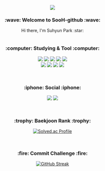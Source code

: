 <div align="center"><img src="https://capsule-render.vercel.app/api?type=waving&color=auto&height=200&section=header&text=SooH&fontSize=80"/></div>
<h3 align="center">:wave: Welcome to SooH-github :wave:</h3>
<div align="center">Hi there, I'm Suhyun Park :star:</div>
<br>

<h3 align="center">:computer: Studying & Tool :computer:</h3>
<p align="center">
  <img src="https://img.shields.io/badge/Python-3766AB.svg?style=flat-square&logo=Python&logoColor=white"/>
  <img src="https://img.shields.io/badge/HTML-E34F26.svg?style=flat-square&logo=html5&logoColor=white"/>
  <img src="https://img.shields.io/badge/CSS-1572B6.svg?style=flat-square&logo=css3&logoColor=white"/>
  <img src="https://img.shields.io/badge/JavaScript-F7DF1E.svg?style=flat-square&logo=javascript&logoColor=white"/>
  <img src="https://img.shields.io/badge/React-61DAFB.svg?style=flat-square&logo=react&logoColor=white"/>
<br>
  <img src="https://img.shields.io/badge/Visual Studio Code-0078d7.svg?style=flat-square&logo=visualstudiocode&logoColor=white"/>
  <img src="https://img.shields.io/badge/PyCharm-000000.svg?style=flat-square&logo=pycharm&logoColor=white"/>
  <img src="https://img.shields.io/badge/GitHub-181717.svg?style=flat-square&logo=GitHub&logoColor=white"/>
  <img src="https://img.shields.io/badge/Gitlab-FC6D26.svg?style=flat-square&logo=gitlab&logoColor=white"/>
</p>
<br>

<h3 align="center">:iphone: Social :iphone:</h3>
<p align="center">
   <a href="mailto:andnan2244@kyonggi.ac.kr"><img src="https://img.shields.io/badge/Gmail-EA4335.svg?style=flat-square&logo=Gmail&logoColor=white"/></a>
   <a href="https://www.instagram.com/sooh_098/"><img src="https://img.shields.io/badge/Instagram-E4405F.svg?style=flat-square&logo=Instagram&logoColor=white"/></a>
</p>
<br>

<h3 align="center">:trophy: Baekjoon Rank :trophy:</h3>
<div align="center">
  
  [![Solved.ac Profile](http://mazassumnida.wtf/api/v2/generate_badge?boj=sooh098)](https://solved.ac/profile/sooh098)
</div>
<br>

<h3 align="center">:fire: Commit Challenge :fire:</h3>
<div align="center">

  [![GitHub Streak](https://streak-stats.demolab.com?user=SooH-github&theme=icegray&hide_border=true&card_width=450&card_height=100)](https://git.io/streak-stats)
</div>

